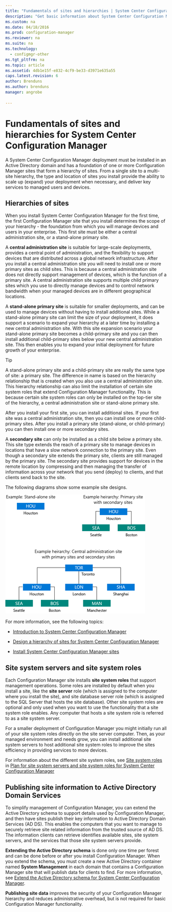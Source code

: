 ```yaml
---
title: "Fundamentals of sites and hierarchies | System Center Configuration Manager"
description: "Get basic information about System Center Configuration Manager sites and hierarchies."
ms.custom: na
ms.date: 04/18/2016
ms.prod: configuration-manager
ms.reviewer: na
ms.suite: na
ms.technology:
  - configmgr-other
ms.tgt_pltfrm: na
ms.topic: article
ms.assetid: 4db1e15f-e832-4cf9-be33-d3971e635a55
caps.latest.revision: 6
author: Brenduns
ms.author: brenduns
manager: angrobe

---
```

# Fundamentals of sites and hierarchies for System Center Configuration Manager
A System Center Configuration Manager deployment must be installed in an Active Directory domain and has a foundation of one or more Configuration Manager sites that form a hierarchy of sites. From a single site to a multi-site hierarchy, the type and location of sites you install provide the ability to scale up (expand) your deployment when necessary, and deliver key services to managed users and devices.

## Hierarchies of sites
When you install System Center Configuration Manager for the first time, the first Configuration Manager site that you install determines the scope of your hierarchy - the foundation from which you will manage devices and users in your enterprise. This first site must be either a central administration site, or a stand-alone primary site.  

 A **central administration site** is suitable for large-scale deployments,  provides a central point of administration, and the flexibility to support devices that are distributed across a global network infrastructure. After you install a  central administration site you will need to install one or more primary sites as child sites.  This is because a central administration site does not directly support management of devices, which is the function of a primary site. A central administration site supports multiple child primary sites which you use to directly manage devices and to control network bandwidth when your managed devices are in different geographical locations.  

 A **stand-alone primary site** is suitable for smaller deployments, and can be used to manage devices without having to install additional sites. While a stand-alone primary site can limit the size of your deployment, it does support a scenario to expand your hierarchy at a later time by installing a new central administration site. With this site expansion scenario your stand-alone primary site becomes a child-primary site and you can then install additional child-primary sites below your new central administration site.  This then enables you to expand your initial deployment for future growth of your enterprise.  

> [!TIP]  
>  A stand-alone primary site and a child-primary site are really the same type of site: a primary site. The difference in name is based on the hierarchy relationship that is created when you also use a central administration site.  This hierarchy relationship can also limit the installation of certain site system roles that extend Configuration Manager functionality. This is because certain site system roles can only be installed on the top-tier site of the hierarchy, a central administration site or stand-alone primary site.  

 After you install your first site, you can install additional sites.  If your first site was a central administration site, then you can install one or more child-primary sites.  After you install a primary site (stand-alone, or child-primary) you can then install one or more secondary sites.  

 A **secondary site** can only be installed as a child site below a primary site. This site type extends the reach of a primary site to manage devices in locations that have a slow network connection to the primary site.   Even though a secondary site extends the primary site, clients are still managed by the primary site. The secondary site provides support for devices in the remote location by compressing and then managing the transfer of   information across your network that you send (deploy) to clients,  and that clients send back to the site.  

 The following diagrams show some example site designs.  

 ![Hierarchy examples](media/Hierarchy_examples.png)  

 For more information, see the following topics:  

-   [Introduction to System Center Configuration Manager](../../core/understand/introduction.md)  

-   [Design a hierarchy of sites for System Center Configuration Manager](../../core/plan-design/hierarchy/design-a-hierarchy-of-sites.md)  

-   [Install System Center Configuration Manager sites](/sccm/core/servers/deploy/install/installing-sites)  

## Site system servers and site system roles  
 Each Configuration Manager site installs **site system roles** that support  management operations.  Some roles are installed by default when you install a site, like the **site  server** role (which is assigned to the computer where you install the site), and site database server role (which is assigned to the SQL Server that hosts the site database). Other site system roles are optional and only used when you want to use the functionality that a site system role enables.  Any computer that hosts a site system role is referred to as a site system server.  

 For a smaller deployment of Configuration Manager you might initially run all of your site system roles directly on the site server computer. Then, as your managed environment and needs grow, you can  install additional site system servers to host additional site system roles to improve the sites efficiency in providing services to more devices.  

 For information about the different site system roles, see [Site system roles](../../core/plan-design/hierarchy/plan-for-site-system-servers-and-site-system-roles.md#bkmk_planroles) in [Plan for site system servers and site system roles for System Center Configuration Manager](../../core/plan-design/hierarchy/plan-for-site-system-servers-and-site-system-roles.md)  

## Publishing site information to Active Directory Domain Services  
 To simplify management of Configuration Manager, you can extend the Active Directory schema to support details used by Configuration Manager,  and then have sites publish their key information to Active Directory Domain Services (AD DS). This enables the computers that you want to manage to securely retrieve site related  information from the trusted source of AD DS. The information clients can retrieve identifies available sites, site system servers, and the services that those site system servers provide.  

 **Extending the Active Directory schema** is done only one time per forest and can be done before or after you install Configuration Manager.   When you  extend the schema, you must create a new Active Directory container named **System Management** in each domain that contains a Configuration Manager site that will publish data for clients to find. For more information, see [Extend the Active Directory schema for System Center Configuration Manager](../../core/plan-design/network/extend-the-active-directory-schema.md).  

 **Publishing site data** improves the security of your Configuration Manager hierarchy and reduces administrative overhead, but  is not required for basic Configuration Manager functionality.  
